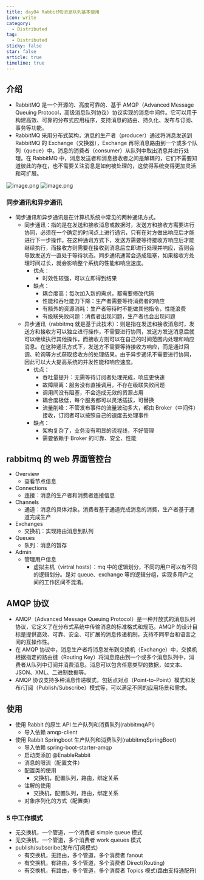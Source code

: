 ```yaml
---
title: day04 RabbitMQ消息队列基本使用
icon: write
category:
  - Distributed
tag:
  - Distributed
sticky: false
star: false
article: true
timeline: true
---
```

## 介绍

- RabbitMQ 是一个开源的、高度可靠的、基于 AMQP（Advanced Message Queuing Protocol，高级消息队列协议）协议实现的消息中间件。它可以用于构建高效、可靠的分布式应用程序，支持消息的路由、持久化、发布与订阅、事务等功能。
- RabbitMQ 采用分布式架构，消息的生产者（producer）通过将消息发送到 RabbitMQ 的 Exchange（交换器），Exchange 再将消息路由到一个或多个队列（queue）中。消息的消费者（consumer）从队列中取出消息并进行处理。在 RabbitMQ 中，消息发送者和消息接收者之间是解耦的，它们不需要知道彼此的存在，也不需要关注消息是如何被处理的，这使得系统变得更加灵活和可扩展。

![image.png](https://markdown-1308523627.cos.ap-chengdu.myqcloud.com/typora/20230329190850.png)
![image.png](https://markdown-1308523627.cos.ap-chengdu.myqcloud.com/typora/20230329190951.png)

### 同步通讯和异步通讯

- 同步通讯和异步通讯是在计算机系统中常见的两种通讯方式。
  - 同步通讯：指的是在发送和接收消息或数据时，发送方和接收方需要进行协同，必须在一个确定的时间点上进行通讯，只有在对方做出响应后才能进行下一步操作。在这种通讯方式下，发送方需要等待接收方响应后才能继续执行，而接收方则需要在接收到消息后立即进行处理并响应，否则会导致发送方一直处于等待状态。同步通讯通常会造成阻塞，如果接收方处理时间过长，就会影响整个系统的性能和响应速度。
    - 优点：
      - 时效性较强，可以立即得到结果
    - 缺点：
      - 耦合度高：每次加入新的需求，都需要修改代码
      - 性能和吞吐能力下降：生产者需要等待消费者的响应
      - 有额外的资源消耗：生产者等待时不能做其他指令，性能浪费
      - 有级联失败问题：消费者出现问题，生产者也会出现问题
  - 异步通讯（rabbitmq 就是基于此技术）：则是指在发送和接收消息时，发送方和接收方可以独立进行操作，不需要进行协同，发送方发送消息后就可以继续执行其他操作，而接收方则可以在自己的时间范围内处理和响应消息。在这种通讯方式下，发送方不需要等待接收方响应，而是通过回调、轮询等方式获取接收方的处理结果。由于异步通讯不需要进行协同，因此可以大大提高系统的并发性能和响应速度。
    - 优点：
      - 吞吐量提升：无需等待订阅者处理完成，响应更快速
      - 故障隔离：服务没有直接调用，不存在级联失败问题
      - 调用间没有阻塞，不会造成无效的资源占用
      - 耦合度极低，每个服务都可以灵活插拔，可替换
      - 流量削峰：不管发布事件的流量波动多大，都由 Broker（中间件）接收，订阅者可以按照自己的速度去处理事件
    - 缺点：
      - 架构复杂了，业务没有明显的流程线，不好管理
      - 需要依赖于 Broker 的可靠、安全、性能

## rabbitmq 的 web 界面管控台

- Overview
  - 查看节点信息
- Connections
  - 连接：消息的生产者和消费者连接信息
- Channels
  - 通道：消息的具体对象。消费者基于通道完成消息的消费，生产者基于通道完成生产
- Exchanges
  - 交换机：实现路由消息到队列
- Queues
  - 队列：消息的暂存
- Admin
  - 管理用户信息
    - 虚拟主机（virtral hosts）：mq 中的逻辑划分，不同的用户可以有不同的逻辑划分。是对 queue、exchange 等的逻辑分组，实现多用户之间的工作区间不混淆。

## AMQP 协议

- AMQP（Advanced Message Queuing Protocol）是一种开放式的消息队列协议，它定义了在分布式系统中传输消息的标准格式和规范。AMQP 的设计目标是提供高效、可靠、安全、可扩展的消息传递机制，支持不同平台和语言之间的互操作性。
- 在 AMQP 协议中，消息生产者将消息发布到交换机（Exchange）中，交换机根据指定的路由键（Routing Key）将消息路由到一个或多个消息队列中，消费者从队列中订阅并消费消息。消息可以包含任意类型的数据，如文本、JSON、XML、二进制数据等。
- AMQP 协议支持多种消息传递模式，包括点对点（Point-to-Point）模式和发布/订阅（Publish/Subscribe）模式等，可以满足不同的应用场景和需求。

## 使用

- 使用 Rabbit 的原生 API 生产队列和消费队列(rabbitmqAPI)
  - 导入依赖 amqp-client
- 使用 Rabbit Springboot 生产队列和消费队列(rabbitmqSpringBoot)
  - 导入依赖 spring-boot-starter-amqp
  - 启动类添加 @EnableRabbit
  - 消息的限流（配置文件）
  - 配置类的使用
    - 交换机，配置队列，路由，绑定关系
  - 注解的使用
    - 交换机，配置队列，路由，绑定关系
  - 对象序列化的方式（配置类）

### 5 中工作模式

- 无交换机，一个管道，一个消费者 simple queue 模式
- 无交换机，一个管道，多个消费者 work queues 模式
- publish/subscribe(发布/订阅模式)
  - 有交换机，无路由，多个管道，多个消费者 fanout
  - 有交换机，有路由，多个管道，多个消费者 Direct(Routing)
  - 有交换机，有路由，多个管道，多个消费者 Topics 模式(路由支持通配符)
